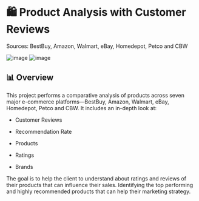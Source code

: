 # 🛍️ Product Analysis with Customer Reviews

Sources: BestBuy, Amazon, Walmart, eBay, Homedepot, Petco and CBW

![image](https://github.com/user-attachments/assets/2cf68be7-2a99-415a-bb3c-c8ebc85ce270)
![image](https://github.com/user-attachments/assets/c0ed96d5-8916-488d-a952-103f04fdfe31)

## 📊 Overview
This project performs a comparative analysis of products across seven major e-commerce platforms—BestBuy, Amazon, Walmart, eBay, Homedepot, Petco and CBW. It includes an in-depth look at:

* Customer Reviews

* Recommendation Rate

* Products

* Ratings

* Brands

The goal is to help the client to understand about ratings and reviews of their products that can influence their sales. Identifying the top performing and highly recommended products that can help their marketing strategy.


